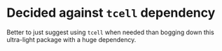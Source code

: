 # Decided against `tcell` dependency

Better to just suggest using `tcell` when needed than bogging down this ultra-light package with a huge dependency.

